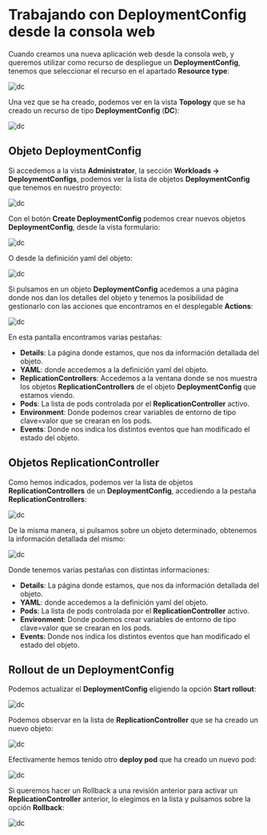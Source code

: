 # Trabajando con DeploymentConfig desde la consola web

Cuando creamos una nueva aplicación web desde la consola web, y queremos utilizar como recurso de despliegue un **DeploymentConfig**, tenemos que seleccionar el recurso en el apartado **Resource type**:

![dc](img/dc_web1.png)

Una vez que se ha creado, podemos ver en la vista **Topology** que se ha creado un recurso de tipo **DeploymentConfig** (**DC**):

![dc](img/dc_web2.png)

## Objeto DeploymentConfig

Si accedemos a la vista **Administrator**, la sección **Workloads -> DeploymentConfigs**, podemos ver la lista de objetos **DeploymentConfig** que tenemos en nuestro proyecto:

![dc](img/dc_web3.png)

Con el botón **Create DeploymentConfig** podemos crear nuevos objetos **DeploymentConfig**, desde la vista formulario:

![dc](img/dc_web4.png)

O desde la definición yaml del objeto:

![dc](img/dc_web5.png)

Si pulsamos en un objeto **DeploymentConfig** acedemos a una página donde nos dan los detalles del objeto y tenemos la posibilidad de gestionarlo con las acciones que encontramos en el desplegable **Actions**:

![dc](img/dc_web6.png)

En esta pantalla encontramos varias pestañas:

* **Details**: La página donde estamos, que nos da información detallada del objeto.
* **YAML**: donde accedemos a la definición yaml del objeto.
* **ReplicationControllers**: Accedemos a la ventana donde se nos muestra los objetos **ReplicationControllers** de el objeto **DeploymentConfig** que estamos viendo.
* **Pods**: La lista de pods controlada por el **ReplicationController** activo.
* **Environment**: Donde podemos crear variables de entorno de tipo clave=valor que se crearan en los pods.
* **Events**: Donde nos indica los distintos eventos que han modificado el estado del objeto.

## Objetos ReplicationController

Como hemos indicados, podemos ver la lista de objetos **ReplicationControllers** de un **DeploymentConfig**, accediendo a la pestaña **ReplicationControllers**:

![dc](img/dc_web7.png)

De la misma manera, si pulsamos sobre un objeto determinado, obtenemos la información detallada del mismo:

![dc](img/dc_web8.png)

Donde tenemos varias pestañas con distintas informaciones:

* **Details**: La página donde estamos, que nos da información detallada del objeto.
* **YAML**: donde accedemos a la definición yaml del objeto.
* **Pods**: La lista de pods controlada por el **ReplicationController** activo.
* **Environment**: Donde podemos crear variables de entorno de tipo clave=valor que se crearan en los pods.
* **Events**: Donde nos indica los distintos eventos que han modificado el estado del objeto.

## Rollout de un DeploymentConfig

Podemos actualizar el **DeploymentConfig** eligiendo la opción **Start rollout**:

![dc](img/dc_web9.png)

Podemos observar en la lista de **ReplicationController**  que se ha creado un nuevo objeto:

![dc](img/dc_web10.png)

Efectivamente hemos tenido otro **deploy pod** que ha creado un nuevo pod:

![dc](img/dc_web11.png)

Si queremos hacer un Rollback a una revisión anterior para activar un **ReplicationController** anterior, lo elegimos en la lista y pulsamos sobre la opción **Rollback**:

![dc](img/dc_web12.png)



